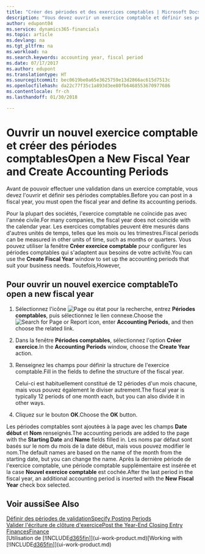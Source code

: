 ```yaml
---
title: "Créer des périodes et des exercices comptables | Microsoft Docs"
description: "Vous devez ouvrir un exercice comptable et définir ses périodes comptables avant de pouvoir y effectuer une validation."
author: edupont04
ms.service: dynamics365-financials
ms.topic: article
ms.devlang: na
ms.tgt_pltfrm: na
ms.workload: na
ms.search.keywords: accounting year, fiscal period
ms.date: 07/17/2017
ms.author: edupont
ms.translationtype: HT
ms.sourcegitcommit: bec0619be0a65e3625759e13d2866ac615d7513c
ms.openlocfilehash: da22c77f35c1a893d3ee80fb6468553670977686
ms.contentlocale: fr-ch
ms.lasthandoff: 01/30/2018

---
```

# <a name="open-a-new-fiscal-year-and-create-accounting-periods"></a><span data-ttu-id="e4024-103">Ouvrir un nouvel exercice comptable et créer des périodes comptables</span><span class="sxs-lookup"><span data-stu-id="e4024-103">Open a New Fiscal Year and Create Accounting Periods</span></span>
<span data-ttu-id="e4024-104">Avant de pouvoir effectuer une validation dans un exercice comptable, vous devez l'ouvrir et définir ses périodes comptables.</span><span class="sxs-lookup"><span data-stu-id="e4024-104">Before you can post in a fiscal year, you must open the fiscal year and define its accounting periods.</span></span>  

<span data-ttu-id="e4024-105">Pour la plupart des sociétés, l'exercice comptable ne coïncide pas avec l'année civile.</span><span class="sxs-lookup"><span data-stu-id="e4024-105">For many companies, the fiscal year does not coincide with the calendar year.</span></span> <span data-ttu-id="e4024-106">Les exercices comptables peuvent être mesurés dans d'autres unités de temps, telles que les mois ou les trimestres.</span><span class="sxs-lookup"><span data-stu-id="e4024-106">Fiscal periods can be measured in other units of time, such as months or quarters.</span></span> <span data-ttu-id="e4024-107">Vous pouvez utiliser la fenêtre **Créer exercice comptable** pour configurer les périodes comptables qui s'adaptent aux besoins de votre activité.</span><span class="sxs-lookup"><span data-stu-id="e4024-107">You can use the **Create Fiscal Year** window to set up the accounting periods that suit your business needs.</span></span> <span data-ttu-id="e4024-108">Toutefois,</span><span class="sxs-lookup"><span data-stu-id="e4024-108">However,</span></span>   

## <a name="to-open-a-new-fiscal-year"></a><span data-ttu-id="e4024-109">Pour ouvrir un nouvel exercice comptable</span><span class="sxs-lookup"><span data-stu-id="e4024-109">To open a new fiscal year</span></span>
1. <span data-ttu-id="e4024-110">Sélectionnez l'icône ![Page ou état pour la recherche](media/ui-search/search_small.png "Page ou état pour la recherche"), entrez **Périodes comptables**, puis sélectionnez le lien connexe.</span><span class="sxs-lookup"><span data-stu-id="e4024-110">Choose the ![Search for Page or Report](media/ui-search/search_small.png "Search for Page or Report icon") icon, enter **Accounting Periods**, and then choose the related link.</span></span>
2. <span data-ttu-id="e4024-111">Dans la fenêtre **Périodes comptables**, sélectionnez l'option **Créer exercice**.</span><span class="sxs-lookup"><span data-stu-id="e4024-111">In the **Accounting Periods** window, choose the **Create Year** action.</span></span>
3. <span data-ttu-id="e4024-112">Renseignez les champs pour définir la structure de l'exercice comptable.</span><span class="sxs-lookup"><span data-stu-id="e4024-112">Fill in the fields to define the structure of the fiscal year.</span></span>

    <span data-ttu-id="e4024-113">Celui-ci est habituellement constitué de 12 périodes d'un mois chacune, mais vous pouvez également le diviser autrement.</span><span class="sxs-lookup"><span data-stu-id="e4024-113">The fiscal year is typically 12 periods of one month each, but you can also divide it in other ways.</span></span>
4. <span data-ttu-id="e4024-114">Cliquez sur le bouton **OK**.</span><span class="sxs-lookup"><span data-stu-id="e4024-114">Choose the **OK** button.</span></span>

<span data-ttu-id="e4024-115">Les périodes comptables sont ajoutées à la page avec les champs **Date début** et **Nom** renseignés.</span><span class="sxs-lookup"><span data-stu-id="e4024-115">The accounting periods are added to the page with the **Starting Date** and **Name** fields filled in.</span></span> <span data-ttu-id="e4024-116">Les noms par défaut sont basés sur le nom du mois de la date début, mais vous pouvez modifier le nom.</span><span class="sxs-lookup"><span data-stu-id="e4024-116">The default names are based on the name of the month from the starting date, but you can change the name.</span></span> <span data-ttu-id="e4024-117">Après la dernière période de l'exercice comptable, une période comptable supplémentaire est insérée et la case **Nouvel exercice comptable** est cochée.</span><span class="sxs-lookup"><span data-stu-id="e4024-117">After the last period in the fiscal year, an additional accounting period is inserted with the **New Fiscal Year** check box selected.</span></span>  


## <a name="see-also"></a><span data-ttu-id="e4024-118">Voir aussi</span><span class="sxs-lookup"><span data-stu-id="e4024-118">See Also</span></span>
[<span data-ttu-id="e4024-119">Définir des périodes de validation</span><span class="sxs-lookup"><span data-stu-id="e4024-119">Specify Posting Periods</span></span>](finance-how-specify-posting-periods.md)  
[<span data-ttu-id="e4024-120">Valider l'écriture de clôture d'exercice</span><span class="sxs-lookup"><span data-stu-id="e4024-120">Post the Year-End Closing Entry</span></span>](year-how-post-year-end-close-entry.md)  
[<span data-ttu-id="e4024-121">Finances</span><span class="sxs-lookup"><span data-stu-id="e4024-121">Finance</span></span>](finance.md)  
<span data-ttu-id="e4024-122">[Utilisation de [!INCLUDE[d365fin](includes/d365fin_md.md)]](ui-work-product.md)</span><span class="sxs-lookup"><span data-stu-id="e4024-122">[Working with [!INCLUDE[d365fin](includes/d365fin_md.md)]](ui-work-product.md)</span></span>

